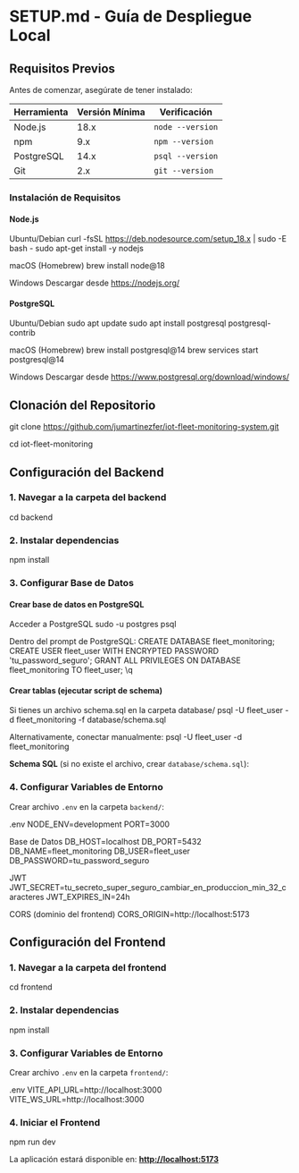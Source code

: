 # SETUP.md - Guía de Despliegue Local

## Requisitos Previos

Antes de comenzar, asegúrate de tener instalado:

| Herramienta  | Versión Mínima | Verificación              |
|--------------|----------------|---------------------------|
| Node.js      | 18.x           | `node --version`          |
| npm          | 9.x            | `npm --version`           |
| PostgreSQL   | 14.x           | `psql --version`          |
| Git          | 2.x            | `git --version`           |

### Instalación de Requisitos

#### Node.js

Ubuntu/Debian
curl -fsSL https://deb.nodesource.com/setup_18.x | sudo -E bash -
sudo apt-get install -y nodejs

macOS (Homebrew)
brew install node@18

Windows
Descargar desde https://nodejs.org/


#### PostgreSQL

Ubuntu/Debian
sudo apt update
sudo apt install postgresql postgresql-contrib

macOS (Homebrew)
brew install postgresql@14
brew services start postgresql@14

Windows
Descargar desde https://www.postgresql.org/download/windows/

## Clonación del Repositorio

git clone https://github.com/jumartinezfer/iot-fleet-monitoring-system.git

cd iot-fleet-monitoring

## Configuración del Backend

### 1. Navegar a la carpeta del backend

cd backend

### 2. Instalar dependencias

npm install

### 3. Configurar Base de Datos

#### Crear base de datos en PostgreSQL

Acceder a PostgreSQL
sudo -u postgres psql

Dentro del prompt de PostgreSQL:
CREATE DATABASE fleet_monitoring;
CREATE USER fleet_user WITH ENCRYPTED PASSWORD 'tu_password_seguro';
GRANT ALL PRIVILEGES ON DATABASE fleet_monitoring TO fleet_user;
\q

#### Crear tablas (ejecutar script de schema)

Si tienes un archivo schema.sql en la carpeta database/
psql -U fleet_user -d fleet_monitoring -f database/schema.sql

Alternativamente, conectar manualmente:
psql -U fleet_user -d fleet_monitoring

**Schema SQL** (si no existe el archivo, crear `database/schema.sql`):

### 4. Configurar Variables de Entorno

Crear archivo `.env` en la carpeta `backend/`:

.env
NODE_ENV=development
PORT=3000

Base de Datos
DB_HOST=localhost
DB_PORT=5432
DB_NAME=fleet_monitoring
DB_USER=fleet_user
DB_PASSWORD=tu_password_seguro

JWT
JWT_SECRET=tu_secreto_super_seguro_cambiar_en_produccion_min_32_caracteres
JWT_EXPIRES_IN=24h

CORS (dominio del frontend)
CORS_ORIGIN=http://localhost:5173

## Configuración del Frontend

### 1. Navegar a la carpeta del frontend

cd frontend

### 2. Instalar dependencias

npm install

### 3. Configurar Variables de Entorno

Crear archivo `.env` en la carpeta `frontend/`:

.env
VITE_API_URL=http://localhost:3000
VITE_WS_URL=http://localhost:3000

### 4. Iniciar el Frontend

npm run dev

La aplicación estará disponible en: [**http://localhost:5173**](http://localhost:5173)

